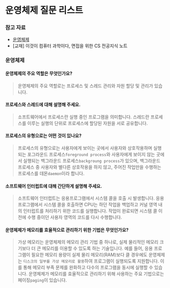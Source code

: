 # 운영체제 질문 리스트   

### 참고 자료
- [운영체제](<https://github.com/kim6394/Dev_BasicKnowledge/blob/master/Interview/Interview List.md#운영체제>)
- [교재] 이것이 컴퓨터 과학이다, 면접을 위한 CS 전공지식 노트

### 운영체제
#### 운영체제의 주요 역할은 무엇인가요?
> 운영체제의 주요 역할로는 프로세스 및 스레드 관리와 자원 할당 및 관리가 있습니다.

#### 프로세스와 스레드에 대해 설명해 주세요.
> 소프트웨어에서 프로세스란 실행 중인 프로그램을 의미합니다. 스레드란 프로세스를 이루는 실행의 단위로 프로세스에 할당된 자원을 서로 공유합니다.

#### 프로세스의 유형으로는 어떤 것이 있나요?
> 프로세스의 유형으로는 사용자에게 보이는 곳에서 사용자와 상호작용하며 실행되는 포그라운드 프로세스``foreground process``와 사용자에게 보이지 않는 곳에서 실행되는 백그라운드 프로세스``backgroung process``가 있으며, 백그라운드 프로세스 중 사용자와 별다른 상호작용을 하지 않고, 주어진 작업만을 수행하는 프로세스를 데몬``daemon``이라 합니다.

#### 소프트웨어 인터럽트에 대해 간단하게 설명해 주세요.
> 소프트웨어 인터럽트는 응용프로그램에서 시스템 콜을 호출 시 발생합니다. 응용프로그램에서 시스템 콜을 호출하면 CPU는 하던 작업을 백업하고 커널 영역 내의 인터럽트를 처리하기 위한 코드를 실행합니다. 작업이 완료되면 시스템 콜 이전에 수행 중이던 사용자 영역의 코드를 다시 수행합니다.

#### 운영체제가 메모리를 효율적으로 관리하기 위한 기법은 무엇인가요?   
> 가상 메모리는 운영체제의 메모리 관리 기법 중 하나로, 실제 물리적인 메모리 크기보다 더 큰 메모리를 이용할 수 있도록 하는 기술입니다. 예를 들어, 응용 프로그램이 필요한 메모리 용량이 실제 물리 메모리(RAM)보다 클 경우에도 운영체제는 ``디스크의 일부를 가상 메모리로 활용``하여 프로그램이 실행되도록 지원합니다. 이를 통해 메모리 부족 문제를 완화하고 다수의 프로그램을 동시에 실행할 수 있습니다. 운영체제가 메모리를 효율적으로 관리하기 위해 사용하는 주요 기법으로는 페이징``paging``이 있습니다.
